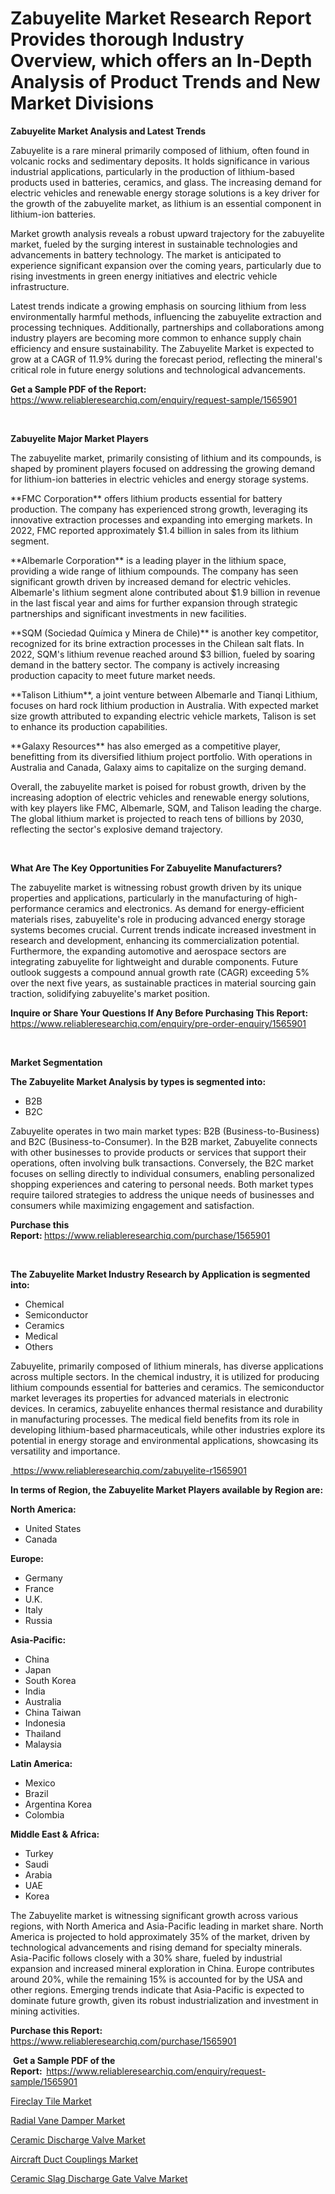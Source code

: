 <p><h1>Zabuyelite Market Research Report Provides thorough Industry Overview, which offers an In-Depth Analysis of Product Trends and New Market Divisions</h1></p><p><strong>Zabuyelite Market Analysis and Latest Trends</strong></p>
<p><p>Zabuyelite is a rare mineral primarily composed of lithium, often found in volcanic rocks and sedimentary deposits. It holds significance in various industrial applications, particularly in the production of lithium-based products used in batteries, ceramics, and glass. The increasing demand for electric vehicles and renewable energy storage solutions is a key driver for the growth of the zabuyelite market, as lithium is an essential component in lithium-ion batteries.</p><p>Market growth analysis reveals a robust upward trajectory for the zabuyelite market, fueled by the surging interest in sustainable technologies and advancements in battery technology. The market is anticipated to experience significant expansion over the coming years, particularly due to rising investments in green energy initiatives and electric vehicle infrastructure.</p><p>Latest trends indicate a growing emphasis on sourcing lithium from less environmentally harmful methods, influencing the zabuyelite extraction and processing techniques. Additionally, partnerships and collaborations among industry players are becoming more common to enhance supply chain efficiency and ensure sustainability. The Zabuyelite Market is expected to grow at a CAGR of 11.9% during the forecast period, reflecting the mineral's critical role in future energy solutions and technological advancements.</p></p>
<p><strong>Get a Sample PDF of the Report:&nbsp;</strong> <a href="https://www.reliableresearchiq.com/enquiry/request-sample/1565901?utm_campaign=3071&utm_medium=2&utm_source=Github&utm_content=ia&utm_term=31032025&utm_id=zabuyelite">https://www.reliableresearchiq.com/enquiry/request-sample/1565901</a></p>
<p>&nbsp;</p>
<p><strong>Zabuyelite Major Market Players</strong></p>
<p><p>The zabuyelite market, primarily consisting of lithium and its compounds, is shaped by prominent players focused on addressing the growing demand for lithium-ion batteries in electric vehicles and energy storage systems.</p><p>**FMC Corporation** offers lithium products essential for battery production. The company has experienced strong growth, leveraging its innovative extraction processes and expanding into emerging markets. In 2022, FMC reported approximately $1.4 billion in sales from its lithium segment.</p><p>**Albemarle Corporation** is a leading player in the lithium space, providing a wide range of lithium compounds. The company has seen significant growth driven by increased demand for electric vehicles. Albemarle's lithium segment alone contributed about $1.9 billion in revenue in the last fiscal year and aims for further expansion through strategic partnerships and significant investments in new facilities.</p><p>**SQM (Sociedad Química y Minera de Chile)** is another key competitor, recognized for its brine extraction processes in the Chilean salt flats. In 2022, SQM's lithium revenue reached around $3 billion, fueled by soaring demand in the battery sector. The company is actively increasing production capacity to meet future market needs.</p><p>**Talison Lithium**, a joint venture between Albemarle and Tianqi Lithium, focuses on hard rock lithium production in Australia. With expected market size growth attributed to expanding electric vehicle markets, Talison is set to enhance its production capabilities.</p><p>**Galaxy Resources** has also emerged as a competitive player, benefitting from its diversified lithium project portfolio. With operations in Australia and Canada, Galaxy aims to capitalize on the surging demand.</p><p>Overall, the zabuyelite market is poised for robust growth, driven by the increasing adoption of electric vehicles and renewable energy solutions, with key players like FMC, Albemarle, SQM, and Talison leading the charge. The global lithium market is projected to reach tens of billions by 2030, reflecting the sector's explosive demand trajectory.</p></p>
<p>&nbsp;</p>
<p><strong>What Are The Key Opportunities For Zabuyelite Manufacturers?</strong></p>
<p><p>The zabuyelite market is witnessing robust growth driven by its unique properties and applications, particularly in the manufacturing of high-performance ceramics and electronics. As demand for energy-efficient materials rises, zabuyelite's role in producing advanced energy storage systems becomes crucial. Current trends indicate increased investment in research and development, enhancing its commercialization potential. Furthermore, the expanding automotive and aerospace sectors are integrating zabuyelite for lightweight and durable components. Future outlook suggests a compound annual growth rate (CAGR) exceeding 5% over the next five years, as sustainable practices in material sourcing gain traction, solidifying zabuyelite's market position.</p></p>
<p><strong>Inquire or Share Your Questions If Any Before Purchasing This Report:</strong> <a href="https://www.reliableresearchiq.com/enquiry/pre-order-enquiry/1565901?utm_campaign=3071&utm_medium=2&utm_source=Github&utm_content=ia&utm_term=31032025&utm_id=zabuyelite">https://www.reliableresearchiq.com/enquiry/pre-order-enquiry/1565901</a></p>
<p>&nbsp;</p>
<p><strong>Market Segmentation</strong></p>
<p><strong>The Zabuyelite Market Analysis by types is segmented into:</strong></p>
<p><ul><li>B2B</li><li>B2C</li></ul></p>
<p><p>Zabuyelite operates in two main market types: B2B (Business-to-Business) and B2C (Business-to-Consumer). In the B2B market, Zabuyelite connects with other businesses to provide products or services that support their operations, often involving bulk transactions. Conversely, the B2C market focuses on selling directly to individual consumers, enabling personalized shopping experiences and catering to personal needs. Both market types require tailored strategies to address the unique needs of businesses and consumers while maximizing engagement and satisfaction.</p></p>
<p><strong>Purchase this Report:&nbsp;</strong><a href="https://www.reliableresearchiq.com/purchase/1565901?utm_campaign=3071&utm_medium=2&utm_source=Github&utm_content=ia&utm_term=31032025&utm_id=zabuyelite">https://www.reliableresearchiq.com/purchase/1565901</a></p>
<p>&nbsp;</p>
<p><strong>The Zabuyelite Market Industry Research by Application is segmented into:</strong></p>
<p><ul><li>Chemical</li><li>Semiconductor</li><li>Ceramics</li><li>Medical</li><li>Others</li></ul></p>
<p><p>Zabuyelite, primarily composed of lithium minerals, has diverse applications across multiple sectors. In the chemical industry, it is utilized for producing lithium compounds essential for batteries and ceramics. The semiconductor market leverages its properties for advanced materials in electronic devices. In ceramics, zabuyelite enhances thermal resistance and durability in manufacturing processes. The medical field benefits from its role in developing lithium-based pharmaceuticals, while other industries explore its potential in energy storage and environmental applications, showcasing its versatility and importance.</p></p>
<p><a href="https://www.reliableresearchiq.com/zabuyelite-r1565901?utm_campaign=3071&utm_medium=2&utm_source=Github&utm_content=ia&utm_term=31032025&utm_id=zabuyelite">&nbsp;https://www.reliableresearchiq.com/zabuyelite-r1565901</a></p>
<p><strong>In terms of Region, the Zabuyelite Market Players available by Region are:</strong></p>
<p>
    <p> <strong> North America: </strong>
        <ul>
            <li>United States</li>
            <li>Canada</li>
        </ul>
        </p> 
    <p> <strong> Europe: </strong>
        <ul>
            <li>Germany</li>
            <li>France</li>
            <li>U.K.</li>
            <li>Italy</li>
            <li>Russia</li>
        </ul>
        </p> 
    <p> <strong> Asia-Pacific: </strong>
        <ul>
            <li>China</li>
            <li>Japan</li>
            <li>South Korea</li>
            <li>India</li>
            <li>Australia</li>
            <li>China Taiwan</li>
            <li>Indonesia</li>
            <li>Thailand</li>
            <li>Malaysia</li>
        </ul>
        </p> 
    <p> <strong> Latin America: </strong>
        <ul>
            <li>Mexico</li>
            <li>Brazil</li>
            <li>Argentina Korea</li>
            <li>Colombia</li>
        </ul>
        </p> 
    <p> <strong> Middle East & Africa: </strong>
        <ul>
            <li>Turkey</li>
            <li>Saudi</li>
            <li>Arabia</li>
            <li>UAE</li>
            <li>Korea</li>
        </ul>
    </p>
    </p>
<p><p>The Zabuyelite market is witnessing significant growth across various regions, with North America and Asia-Pacific leading in market share. North America is projected to hold approximately 35% of the market, driven by technological advancements and rising demand for specialty minerals. Asia-Pacific follows closely with a 30% share, fueled by industrial expansion and increased mineral exploration in China. Europe contributes around 20%, while the remaining 15% is accounted for by the USA and other regions. Emerging trends indicate that Asia-Pacific is expected to dominate future growth, given its robust industrialization and investment in mining activities.</p></p>
<p><strong>Purchase this Report: </strong><a href="https://www.reliableresearchiq.com/purchase/1565901?utm_campaign=3071&utm_medium=2&utm_source=Github&utm_content=ia&utm_term=31032025&utm_id=zabuyelite">https://www.reliableresearchiq.com/purchase/1565901</a></p>
<p>&nbsp;<strong>Get a Sample PDF of the Report:&nbsp;&nbsp;</strong><a href="https://www.reliableresearchiq.com/enquiry/request-sample/1565901?utm_campaign=3071&utm_medium=2&utm_source=Github&utm_content=ia&utm_term=31032025&utm_id=zabuyelite">https://www.reliableresearchiq.com/enquiry/request-sample/1565901</a></p>
<p><strong></strong></p>
<p><p><a href="https://github.com/rrosasdaunas/Market-Research-Report-List-1/blob/main/fireclay-tile-market.md?utm_campaign=3071&utm_medium=2&utm_source=Github&utm_content=ia&utm_term=31032025&utm_id=zabuyelite">Fireclay Tile Market</a></p><p><a href="https://www.linkedin.com/pulse/in-depth-evaluation-radial-vane-damper-market-amacro-overview-odvlf?utm_campaign=3071&utm_medium=2&utm_source=Github&utm_content=ia&utm_term=31032025&utm_id=zabuyelite">Radial Vane Damper Market</a></p><p><a href="https://www.linkedin.com/pulse/122-growth-expected-ceramic-discharge-valve-market-between-ktyyf?utm_campaign=3071&utm_medium=2&utm_source=Github&utm_content=ia&utm_term=31032025&utm_id=zabuyelite">Ceramic Discharge Valve Market</a></p><p><a href="https://www.linkedin.com/pulse/assessing-competition-aircraft-duct-couplings-market-strengths-hagjf?utm_campaign=3071&utm_medium=2&utm_source=Github&utm_content=ia&utm_term=31032025&utm_id=zabuyelite">Aircraft Duct Couplings Market</a></p><p><a href="https://www.linkedin.com/pulse/ceramic-slag-discharge-gate-valve-market-trendssector-e2m6f?utm_campaign=3071&utm_medium=2&utm_source=Github&utm_content=ia&utm_term=31032025&utm_id=zabuyelite">Ceramic Slag Discharge Gate Valve Market</a></p></p>